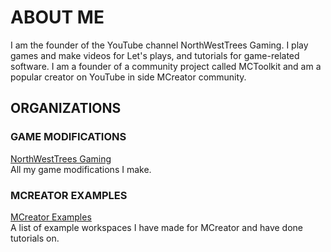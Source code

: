 # ABOUT ME
I am the founder of the YouTube channel NorthWestTrees Gaming. 
I play games and make videos for Let's plays, and tutorials for game-related software. 
I am a founder of a community project called MCToolkit and am a popular creator on YouTube in side MCreator community.

## ORGANIZATIONS

### GAME MODIFICATIONS
[NorthWestTrees Gaming](https://github.com/northwesttrees-gaming)  
All my game modifications I make.

### MCREATOR EXAMPLES
[MCreator Examples](https://github.com/MCreator-Examples)  
A list of example workspaces I have made for MCreator and have done tutorials on.
